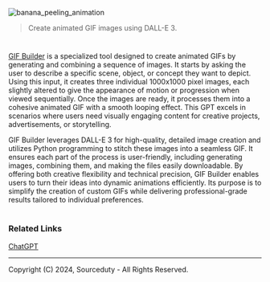 ![banana_peeling_animation](https://github.com/user-attachments/assets/58ba8c77-c8ac-48da-b5c7-4a30084a6dff)

> Create animated GIF images using DALL-E 3.
#

[GIF Builder](https://chatgpt.com/g/g-vkuqgJxjC-gif-builder) is a specialized tool designed to create animated GIFs by generating and combining a sequence of images. It starts by asking the user to describe a specific scene, object, or concept they want to depict. Using this input, it creates three individual 1000x1000 pixel images, each slightly altered to give the appearance of motion or progression when viewed sequentially. Once the images are ready, it processes them into a cohesive animated GIF with a smooth looping effect. This GPT excels in scenarios where users need visually engaging content for creative projects, advertisements, or storytelling.

GIF Builder leverages DALL-E 3 for high-quality, detailed image creation and utilizes Python programming to stitch these images into a seamless GIF. It ensures each part of the process is user-friendly, including generating images, combining them, and making the files easily downloadable. By offering both creative flexibility and technical precision, GIF Builder enables users to turn their ideas into dynamic animations efficiently. Its purpose is to simplify the creation of custom GIFs while delivering professional-grade results tailored to individual preferences.

#
### Related Links

[ChatGPT](https://github.com/sourceduty/ChatGPT)

***
Copyright (C) 2024, Sourceduty - All Rights Reserved.

